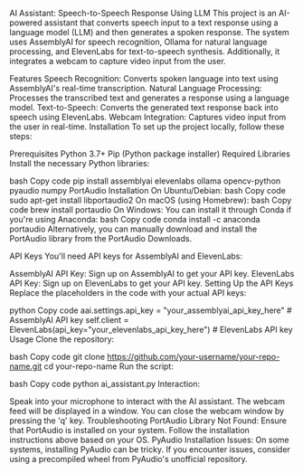 AI Assistant: Speech-to-Speech Response Using LLM
This project is an AI-powered assistant that converts speech input to a text response using a language model (LLM) and then generates a spoken response. The system uses AssemblyAI for speech recognition, Ollama for natural language processing, and ElevenLabs for text-to-speech synthesis. Additionally, it integrates a webcam to capture video input from the user.

Features
Speech Recognition: Converts spoken language into text using AssemblyAI's real-time transcription.
Natural Language Processing: Processes the transcribed text and generates a response using a language model.
Text-to-Speech: Converts the generated text response back into speech using ElevenLabs.
Webcam Integration: Captures video input from the user in real-time.
Installation
To set up the project locally, follow these steps:

Prerequisites
Python 3.7+
Pip (Python package installer)
Required Libraries
Install the necessary Python libraries:

bash
Copy code
pip install assemblyai elevenlabs ollama opencv-python pyaudio numpy
PortAudio Installation
On Ubuntu/Debian:
bash
Copy code
sudo apt-get install libportaudio2
On macOS (using Homebrew):
bash
Copy code
brew install portaudio
On Windows:
You can install it through Conda if you're using Anaconda:
bash
Copy code
conda install -c anaconda portaudio
Alternatively, you can manually download and install the PortAudio library from the PortAudio Downloads.

API Keys
You'll need API keys for AssemblyAI and ElevenLabs:

AssemblyAI API Key: Sign up on AssemblyAI to get your API key.
ElevenLabs API Key: Sign up on ElevenLabs to get your API key.
Setting Up the API Keys
Replace the placeholders in the code with your actual API keys:

python
Copy code
aai.settings.api_key = "your_assemblyai_api_key_here"  # AssemblyAI API key
self.client = ElevenLabs(api_key="your_elevenlabs_api_key_here")  # ElevenLabs API key
Usage
Clone the repository:

bash
Copy code
git clone https://github.com/your-username/your-repo-name.git
cd your-repo-name
Run the script:

bash
Copy code
python ai_assistant.py
Interaction:

Speak into your microphone to interact with the AI assistant.
The webcam feed will be displayed in a window. You can close the webcam window by pressing the 'q' key.
Troubleshooting
PortAudio Library Not Found: Ensure that PortAudio is installed on your system. Follow the installation instructions above based on your OS.
PyAudio Installation Issues: On some systems, installing PyAudio can be tricky. If you encounter issues, consider using a precompiled wheel from PyAudio's unofficial repository.
